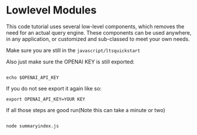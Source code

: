 # Lowlevel Modules  

This code tutorial uses several low-level components, which removes the need for an actual query engine. These components can be used anywhere, in any application, or customized and sub-classed to meet your own needs.

Make sure you are still in the <code>javascript/ltsquickstart</code>

Also just make sure the OPENAI KEY is still exported:

```devdocs_run

echo $OPENAI_API_KEY

```

If you do not see export it again like so:

```
export OPENAI_API_KEY=YOUR KEY

```


If all those steps are good run(Note this can take a minute or two)


```devdocs_run

node summaryindex.js
```